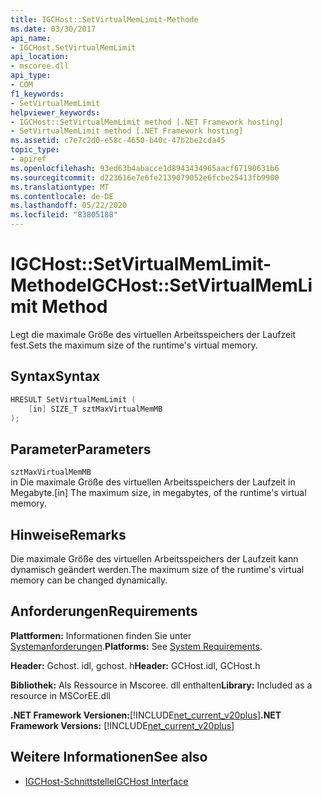 ```yaml
---
title: IGCHost::SetVirtualMemLimit-Methode
ms.date: 03/30/2017
api_name:
- IGCHost.SetVirtualMemLimit
api_location:
- mscoree.dll
api_type:
- COM
f1_keywords:
- SetVirtualMemLimit
helpviewer_keywords:
- IGCHost::SetVirtualMemLimit method [.NET Framework hosting]
- SetVirtualMemLimit method [.NET Framework hosting]
ms.assetid: c7e7c2d0-e58c-4650-b40c-47b2be2cda45
topic_type:
- apiref
ms.openlocfilehash: 93ed63b4abacce1d8943434965aacf67190631b6
ms.sourcegitcommit: d223616e7e6fe2139079052e6fcbe25413fb9900
ms.translationtype: MT
ms.contentlocale: de-DE
ms.lasthandoff: 05/22/2020
ms.locfileid: "83805188"
---
```

# <a name="igchostsetvirtualmemlimit-method"></a><span data-ttu-id="572b6-102">IGCHost::SetVirtualMemLimit-Methode</span><span class="sxs-lookup"><span data-stu-id="572b6-102">IGCHost::SetVirtualMemLimit Method</span></span>
<span data-ttu-id="572b6-103">Legt die maximale Größe des virtuellen Arbeitsspeichers der Laufzeit fest.</span><span class="sxs-lookup"><span data-stu-id="572b6-103">Sets the maximum size of the runtime's virtual memory.</span></span>  
  
## <a name="syntax"></a><span data-ttu-id="572b6-104">Syntax</span><span class="sxs-lookup"><span data-stu-id="572b6-104">Syntax</span></span>  
  
```cpp  
HRESULT SetVirtualMemLimit (  
    [in] SIZE_T sztMaxVirtualMemMB  
);  
```  
  
## <a name="parameters"></a><span data-ttu-id="572b6-105">Parameter</span><span class="sxs-lookup"><span data-stu-id="572b6-105">Parameters</span></span>  
 `sztMaxVirtualMemMB`  
 <span data-ttu-id="572b6-106">in Die maximale Größe des virtuellen Arbeitsspeichers der Laufzeit in Megabyte.</span><span class="sxs-lookup"><span data-stu-id="572b6-106">[in] The maximum size, in megabytes, of the runtime's virtual memory.</span></span>  
  
## <a name="remarks"></a><span data-ttu-id="572b6-107">Hinweise</span><span class="sxs-lookup"><span data-stu-id="572b6-107">Remarks</span></span>  
 <span data-ttu-id="572b6-108">Die maximale Größe des virtuellen Arbeitsspeichers der Laufzeit kann dynamisch geändert werden.</span><span class="sxs-lookup"><span data-stu-id="572b6-108">The maximum size of the runtime's virtual memory can be changed dynamically.</span></span>  
  
## <a name="requirements"></a><span data-ttu-id="572b6-109">Anforderungen</span><span class="sxs-lookup"><span data-stu-id="572b6-109">Requirements</span></span>  
 <span data-ttu-id="572b6-110">**Plattformen:** Informationen finden Sie unter [Systemanforderungen](../../get-started/system-requirements.md).</span><span class="sxs-lookup"><span data-stu-id="572b6-110">**Platforms:** See [System Requirements](../../get-started/system-requirements.md).</span></span>  
  
 <span data-ttu-id="572b6-111">**Header:** Gchost. idl, gchost. h</span><span class="sxs-lookup"><span data-stu-id="572b6-111">**Header:** GCHost.idl, GCHost.h</span></span>  
  
 <span data-ttu-id="572b6-112">**Bibliothek:** Als Ressource in Mscoree. dll enthalten</span><span class="sxs-lookup"><span data-stu-id="572b6-112">**Library:** Included as a resource in MSCorEE.dll</span></span>  
  
 <span data-ttu-id="572b6-113">**.NET Framework Versionen:**[!INCLUDE[net_current_v20plus](../../../../includes/net-current-v20plus-md.md)]</span><span class="sxs-lookup"><span data-stu-id="572b6-113">**.NET Framework Versions:** [!INCLUDE[net_current_v20plus](../../../../includes/net-current-v20plus-md.md)]</span></span>  
  
## <a name="see-also"></a><span data-ttu-id="572b6-114">Weitere Informationen</span><span class="sxs-lookup"><span data-stu-id="572b6-114">See also</span></span>

- [<span data-ttu-id="572b6-115">IGCHost-Schnittstelle</span><span class="sxs-lookup"><span data-stu-id="572b6-115">IGCHost Interface</span></span>](igchost-interface.md)
